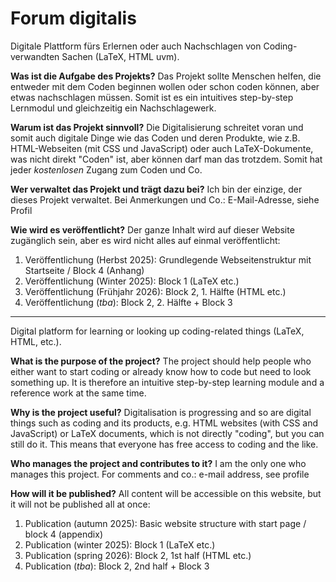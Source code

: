 # Forum digitalis
Digitale Plattform fürs Erlernen oder auch Nachschlagen von Coding-verwandten Sachen (LaTeX, HTML uvm).

**Was ist die Aufgabe des Projekts?**
Das Projekt sollte Menschen helfen, die entweder mit dem Coden beginnen wollen oder schon coden können, aber etwas nachschlagen müssen. Somit ist es ein intuitives step-by-step Lernmodul und gleichzeitig ein Nachschlagewerk. 

**Warum ist das Projekt sinnvoll?**
Die Digitalisierung schreitet voran und somit auch digitale Dinge wie das Coden und deren Produkte, wie z.B. HTML-Webseiten (mit CSS und JavaScript) oder auch LaTeX-Dokumente, was nicht direkt "Coden" ist, aber können darf man das trotzdem. Somit hat jeder _kostenlosen_ Zugang zum Coden und Co.

**Wer verwaltet das Projekt und trägt dazu bei?**
Ich bin der einzige, der dieses Projekt verwaltet. Bei Anmerkungen und Co.: E-Mail-Adresse, siehe Profil

**Wie wird es veröffentlicht?**
Der ganze Inhalt wird auf dieser Website zugänglich sein, aber es wird nicht alles auf einmal veröffentlicht:
1. Veröffentlichung (Herbst 2025): Grundlegende Webseitenstruktur mit Startseite / Block 4 (Anhang)
2. Veröffentlichung (Winter 2025): Block 1 (LaTeX etc.)
3. Veröffentlichung (Frühjahr 2026): Block 2, 1. Hälfte (HTML etc.)
4. Veröffentlichung (_tba_): Block 2, 2. Hälfte + Block 3

---

Digital platform for learning or looking up coding-related things (LaTeX, HTML, etc.).

**What is the purpose of the project?** The project should help people who either want to start coding or already know how to code but need to look something up. It is therefore an intuitive step-by-step learning module and a reference work at the same time.

**Why is the project useful?** Digitalisation is progressing and so are digital things such as coding and its products, e.g. HTML websites (with CSS and JavaScript) or LaTeX documents, which is not directly "coding", but you can still do it. This means that everyone has free access to coding and the like.

**Who manages the project and contributes to it?** I am the only one who manages this project. For comments and co.: e-mail address, see profile

**How will it be published?** All content will be accessible on this website, but it will not be published all at once:
1. Publication (autumn 2025): Basic website structure with start page / block 4 (appendix)
2. Publication (winter 2025): Block 1 (LaTeX etc.)
3. Publication (spring 2026): Block 2, 1st half (HTML etc.)
4. Publication (_tba_): Block 2, 2nd half + Block 3
